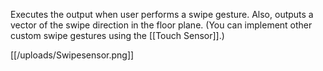 Executes the output when user performs a swipe gesture. Also, outputs a vector of the swipe direction in the floor plane. (You can implement other custom swipe gestures using the [[Touch Sensor]].)

[[/uploads/Swipesensor.png]]